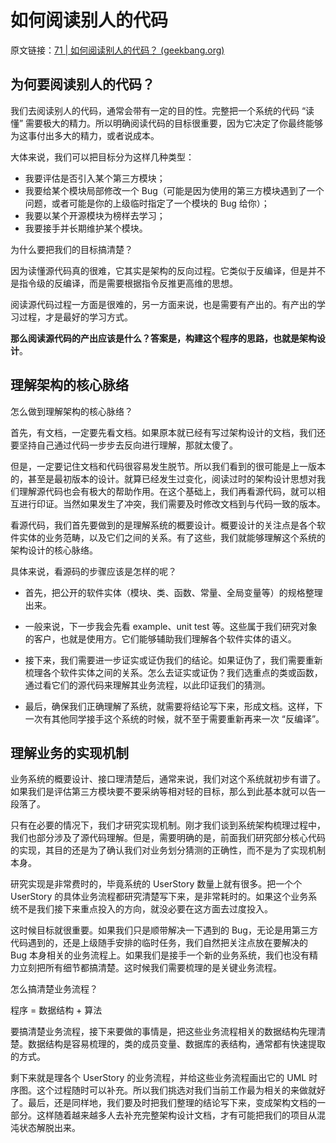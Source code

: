 # 如何阅读别人的代码

原文链接：[71 | 如何阅读别人的代码？ (geekbang.org)](https://time.geekbang.org/column/article/186399)

## 为何要阅读别人的代码？

我们去阅读别人的代码，通常会带有一定的目的性。完整把一个系统的代码 “读懂” 需要极大的精力。所以明确阅读代码的目标很重要，因为它决定了你最终能够为这事付出多大的精力，或者说成本。

大体来说，我们可以把目标分为这样几种类型：

- 我要评估是否引入某个第三方模块；
- 我要给某个模块局部修改一个 Bug（可能是因为使用的第三方模块遇到了一个问题，或者可能是你的上级临时指定了一个模块的 Bug 给你）；
- 我要以某个开源模块为榜样去学习；
- 我要接手并长期维护某个模块。

为什么要把我们的目标搞清楚？

因为读懂源代码真的很难，它其实是架构的反向过程。它类似于反编译，但是并不是指令级的反编译，而是需要根据指令反推更高维的思想。

阅读源代码过程一方面是很难的，另一方面来说，也是需要有产出的。有产出的学习过程，才是最好的学习方式。

**那么阅读源代码的产出应该是什么？答案是，构建这个程序的思路，也就是架构设计**。

## 理解架构的核心脉络

怎么做到理解架构的核心脉络？

首先，有文档，一定要先看文档。如果原本就已经有写过架构设计的文档，我们还要坚持自己通过代码一步步去反向进行理解，那就太傻了。

但是，一定要记住文档和代码很容易发生脱节。所以我们看到的很可能是上一版本的，甚至是最初版本的设计。就算已经发生过变化，阅读过时的架构设计思想对我们理解源代码也会有极大的帮助作用。在这个基础上，我们再看源代码，就可以相互进行印证。当然如果发生了冲突，我们需要及时修改文档到与代码一致的版本。



看源代码，我们首先要做到的是理解系统的概要设计。概要设计的关注点是各个软件实体的业务范畴，以及它们之间的关系。有了这些，我们就能够理解这个系统的架构设计的核心脉络。



具体来说，看源码的步骤应该是怎样的呢？

- 首先，把公开的软件实体（模块、类、函数、常量、全局变量等）的规格整理出来。
- 一般来说，下一步我会先看 example、unit test 等。这些属于我们研究对象的客户，也就是使用方。它们能够辅助我们理解各个软件实体的语义。

- 接下来，我们需要进一步证实或证伪我们的结论。如果证伪了，我们需要重新梳理各个软件实体之间的关系。怎么去证实或证伪？我们选重点的类或函数，通过看它们的源代码来理解其业务流程，以此印证我们的猜测。
- 最后，确保我们正确理解了系统，就需要将结论写下来，形成文档。这样，下一次有其他同学接手这个系统的时候，就不至于需要重新再来一次 “反编译”。



## 理解业务的实现机制

业务系统的概要设计、接口理清楚后，通常来说，我们对这个系统就初步有谱了。如果我们是评估第三方模块要不要采纳等相对轻的目标，那么到此基本就可以告一段落了。

只有在必要的情况下，我们才研究实现机制。刚才我们谈到系统架构梳理过程中，我们也部分涉及了源代码理解。但是，需要明确的是，前面我们研究部分核心代码的实现，其目的还是为了确认我们对业务划分猜测的正确性，而不是为了实现机制本身。

研究实现是非常费时的，毕竟系统的 UserStory 数量上就有很多。把一个个 UserStory 的具体业务流程都研究清楚写下来，是非常耗时的。如果这个业务系统不是我们接下来重点投入的方向，就没必要在这方面去过度投入。

这时候目标就很重要。如果我们只是顺带解决一下遇到的 Bug，无论是用第三方代码遇到的，还是上级随手安排的临时任务，我们自然把关注点放在要解决的 Bug 本身相关的业务流程上。如果我们是接手一个新的业务系统，我们也没有精力立刻把所有细节都搞清楚。这时候我们需要梳理的是关键业务流程。



怎么搞清楚业务流程？

程序 = 数据结构 + 算法



要搞清楚业务流程，接下来要做的事情是，把这些业务流程相关的数据结构先理清楚。数据结构是容易梳理的，类的成员变量、数据库的表结构，通常都有快速提取的方式。

剩下来就是理各个 UserStory 的业务流程，并给这些业务流程画出它的 UML 时序图。这个过程随时可以补充。所以我们挑选对我们当前工作最为相关的来做就好了。最后，还是同样地，我们要及时把我们整理的结论写下来，变成架构文档的一部分。这样随着越来越多人去补充完整架构设计文档，才有可能把我们的项目从混沌状态解脱出来。

